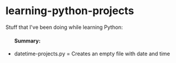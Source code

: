 # learning-python-projects
Stuff that I've been doing while learning Python:


<ul> <h4>Summary:</h4>
  <li>datetime-projects.py = Creates an empty file with date and time</li>
</ul>
